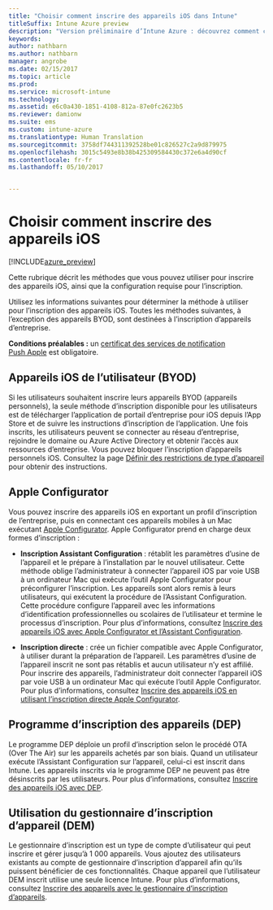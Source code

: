 ```yaml
---
title: "Choisir comment inscrire des appareils iOS dans Intune"
titleSuffix: Intune Azure preview
description: "Version préliminaire d’Intune Azure : découvrez comment configurer l’inscription des appareils iOS dans Microsoft Intune."
keywords: 
author: nathbarn
ms.author: nathbarn
manager: angrobe
ms.date: 02/15/2017
ms.topic: article
ms.prod: 
ms.service: microsoft-intune
ms.technology: 
ms.assetid: e6c0a430-1851-4108-812a-87e0fc2623b5
ms.reviewer: damionw
ms.suite: ems
ms.custom: intune-azure
ms.translationtype: Human Translation
ms.sourcegitcommit: 3758df744311392528be01c826527c2a9d879975
ms.openlocfilehash: 3015c5493e8b38b425309584430c372e6a4d90cf
ms.contentlocale: fr-fr
ms.lasthandoff: 05/10/2017


---
```


# <a name="choose-how-to-enroll-ios-devices"></a>Choisir comment inscrire des appareils iOS

[!INCLUDE[azure_preview](../includes/azure_preview.md)]

Cette rubrique décrit les méthodes que vous pouvez utiliser pour inscrire des appareils iOS, ainsi que la configuration requise pour l’inscription.

Utilisez les informations suivantes pour déterminer la méthode à utiliser pour l’inscription des appareils iOS. Toutes les méthodes suivantes, à l’exception des appareils BYOD, sont destinées à l’inscription d’appareils d’entreprise.

**Conditions préalables :** un [certificat des services de notification Push Apple](get-an-apple-mdm-push-certificate.md) est obligatoire.

## <a name="user-owned-ios-devices-byod"></a>Appareils iOS de l’utilisateur (BYOD)

Si les utilisateurs souhaitent inscrire leurs appareils BYOD (appareils personnels), la seule méthode d’inscription disponible pour les utilisateurs est de télécharger l’application de portail d’entreprise pour iOS depuis l’App Store et de suivre les instructions d’inscription de l’application. Une fois inscrits, les utilisateurs peuvent se connecter au réseau d’entreprise, rejoindre le domaine ou Azure Active Directory et obtenir l’accès aux ressources d’entreprise. Vous pouvez bloquer l’inscription d’appareils personnels iOS. Consultez la page [Définir des restrictions de type d’appareil](set-enrollment-restrictions.md#set-device-type-restrictions) pour obtenir des instructions.

## <a name="apple-configurator"></a>Apple Configurator

Vous pouvez inscrire des appareils iOS en exportant un profil d’inscription de l’entreprise, puis en connectant ces appareils mobiles à un Mac exécutant [Apple Configurator](http://go.microsoft.com/fwlink/?LinkId=518017). Apple Configurator prend en charge deux formes d’inscription :

- **Inscription Assistant Configuration** : rétablit les paramètres d’usine de l’appareil et le prépare à l’installation par le nouvel utilisateur. Cette méthode oblige l’administrateur à connecter l’appareil iOS par voie USB à un ordinateur Mac qui exécute l’outil Apple Configurator pour préconfigurer l’inscription. Les appareils sont alors remis à leurs utilisateurs, qui exécutent la procédure de l’Assistant Configuration. Cette procédure configure l’appareil avec les informations d’identification professionnelles ou scolaires de l’utilisateur et termine le processus d’inscription. Pour plus d’informations, consultez [Inscrire des appareils iOS avec Apple Configurator et l’Assistant Configuration](enroll-ios-devices-with-apple-configurator-and-setup-assistant.md).

- **Inscription directe** : crée un fichier compatible avec Apple Configurator, à utiliser durant la préparation de l’appareil. Les paramètres d’usine de l’appareil inscrit ne sont pas rétablis et aucun utilisateur n’y est affilié. Pour inscrire des appareils, l’administrateur doit connecter l’appareil iOS par voie USB à un ordinateur Mac qui exécute l’outil Apple Configurator. Pour plus d’informations, consultez [Inscrire des appareils iOS en utilisant l’inscription directe Apple Configurator](enroll-ios-devices-with-apple-configurator-and-direct-enrollment.md).

## <a name="use-the-device-enrollment-program-dep"></a>Programme d’inscription des appareils (DEP)

Le programme DEP déploie un profil d’inscription selon le procédé OTA (Over The Air) sur les appareils achetés par son biais. Quand un utilisateur exécute l’Assistant Configuration sur l’appareil, celui-ci est inscrit dans Intune. Les appareils inscrits via le programme DEP ne peuvent pas être désinscrits par les utilisateurs. Pour plus d’informations, consultez [Inscrire des appareils iOS avec DEP](enroll-ios-devices-using-device-enrollment-program.md).

## <a name="use-the-device-enrollment-manager-dem"></a>Utilisation du gestionnaire d’inscription d’appareil (DEM)
Le gestionnaire d’inscription est un type de compte d’utilisateur qui peut inscrire et gérer jusqu’à 1 000 appareils. Vous ajoutez des utilisateurs existants au compte de gestionnaire d’inscription d’appareil afin qu’ils puissent bénéficier de ces fonctionnalités. Chaque appareil que l’utilisateur DEM inscrit utilise une seule licence Intune. Pour plus d’informations, consultez [Inscrire des appareils avec le gestionnaire d’inscription d’appareils](enroll-devices-using-device-enrollment-manager.md).

